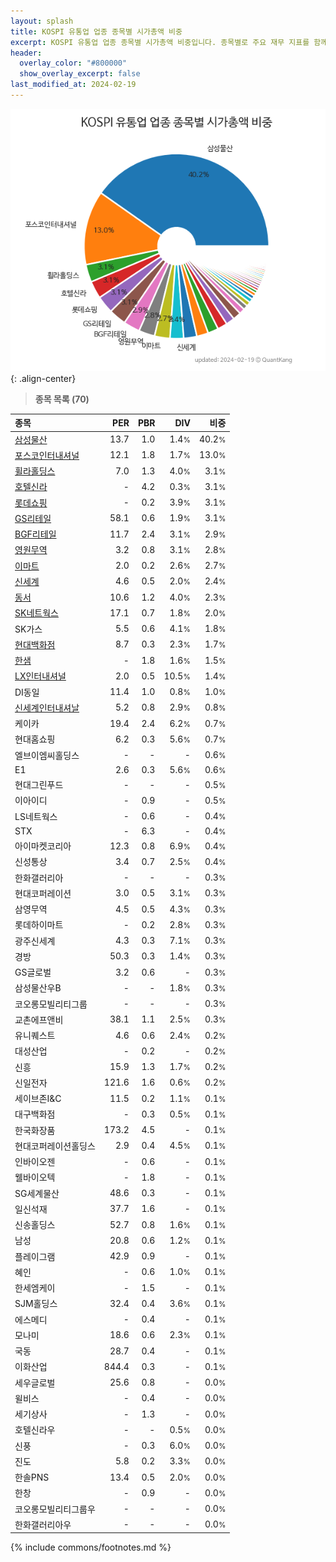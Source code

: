 ```yaml
---
layout: splash
title: KOSPI 유통업 업종 종목별 시가총액 비중
excerpt: KOSPI 유통업 업종 종목별 시가총액 비중입니다. 종목별로 주요 재무 지표를 함께 표시합니다.
header:
  overlay_color: "#800000"
  show_overlay_excerpt: false
last_modified_at: 2024-02-19
---
```



![KOSPI 유통업 업종 종목별 시가총액 비중](/stats/sector/images/kospi_업종_유통업_종목.png){: .align-center}


> **종목 목록 (70)**<a id="list"></a>

| **종목** | **PER** | **PBR** | **DIV** | **비중** |
| :------- | ------: | ------: | ------: | -------: |
| [삼성물산](/028260/) | 13.7 | 1.0 | 1.4<small>%</small> | 40.2<small>%</small> |
| [포스코인터내셔널](/047050/) | 12.1 | 1.8 | 1.7<small>%</small> | 13.0<small>%</small> |
| [휠라홀딩스](/081660/) | 7.0 | 1.3 | 4.0<small>%</small> | 3.1<small>%</small> |
| [호텔신라](/008770/) | - | 4.2 | 0.3<small>%</small> | 3.1<small>%</small> |
| [롯데쇼핑](/023530/) | - | 0.2 | 3.9<small>%</small> | 3.1<small>%</small> |
| [GS리테일](/007070/) | 58.1 | 0.6 | 1.9<small>%</small> | 3.1<small>%</small> |
| [BGF리테일](/282330/) | 11.7 | 2.4 | 3.1<small>%</small> | 2.9<small>%</small> |
| [영원무역](/111770/) | 3.2 | 0.8 | 3.1<small>%</small> | 2.8<small>%</small> |
| [이마트](/139480/) | 2.0 | 0.2 | 2.6<small>%</small> | 2.7<small>%</small> |
| [신세계](/004170/) | 4.6 | 0.5 | 2.0<small>%</small> | 2.4<small>%</small> |
| [동서](/026960/) | 10.6 | 1.2 | 4.0<small>%</small> | 2.3<small>%</small> |
| [SK네트웍스](/001740/) | 17.1 | 0.7 | 1.8<small>%</small> | 2.0<small>%</small> |
| SK가스 | 5.5 | 0.6 | 4.1<small>%</small> | 1.8<small>%</small> |
| [현대백화점](/069960/) | 8.7 | 0.3 | 2.3<small>%</small> | 1.7<small>%</small> |
| [한샘](/009240/) | - | 1.8 | 1.6<small>%</small> | 1.5<small>%</small> |
| [LX인터내셔널](/001120/) | 2.0 | 0.5 | 10.5<small>%</small> | 1.4<small>%</small> |
| DI동일 | 11.4 | 1.0 | 0.8<small>%</small> | 1.0<small>%</small> |
| [신세계인터내셔날](/031430/) | 5.2 | 0.8 | 2.9<small>%</small> | 0.8<small>%</small> |
| 케이카 | 19.4 | 2.4 | 6.2<small>%</small> | 0.7<small>%</small> |
| 현대홈쇼핑 | 6.2 | 0.3 | 5.6<small>%</small> | 0.7<small>%</small> |
| 엘브이엠씨홀딩스 | - | - | - | 0.6<small>%</small> |
| E1 | 2.6 | 0.3 | 5.6<small>%</small> | 0.6<small>%</small> |
| 현대그린푸드 | - | - | - | 0.5<small>%</small> |
| 이아이디 | - | 0.9 | - | 0.5<small>%</small> |
| LS네트웍스 | - | 0.6 | - | 0.4<small>%</small> |
| STX | - | 6.3 | - | 0.4<small>%</small> |
| 아이마켓코리아 | 12.3 | 0.8 | 6.9<small>%</small> | 0.4<small>%</small> |
| 신성통상 | 3.4 | 0.7 | 2.5<small>%</small> | 0.4<small>%</small> |
| 한화갤러리아 | - | - | - | 0.3<small>%</small> |
| 현대코퍼레이션 | 3.0 | 0.5 | 3.1<small>%</small> | 0.3<small>%</small> |
| 삼영무역 | 4.5 | 0.5 | 4.3<small>%</small> | 0.3<small>%</small> |
| 롯데하이마트 | - | 0.2 | 2.8<small>%</small> | 0.3<small>%</small> |
| 광주신세계 | 4.3 | 0.3 | 7.1<small>%</small> | 0.3<small>%</small> |
| 경방 | 50.3 | 0.3 | 1.4<small>%</small> | 0.3<small>%</small> |
| GS글로벌 | 3.2 | 0.6 | - | 0.3<small>%</small> |
| 삼성물산우B | - | - | 1.8<small>%</small> | 0.3<small>%</small> |
| 코오롱모빌리티그룹 | - | - | - | 0.3<small>%</small> |
| 교촌에프앤비 | 38.1 | 1.1 | 2.5<small>%</small> | 0.3<small>%</small> |
| 유니퀘스트 | 4.6 | 0.6 | 2.4<small>%</small> | 0.2<small>%</small> |
| 대성산업 | - | 0.2 | - | 0.2<small>%</small> |
| 신흥 | 15.9 | 1.3 | 1.7<small>%</small> | 0.2<small>%</small> |
| 신일전자 | 121.6 | 1.6 | 0.6<small>%</small> | 0.2<small>%</small> |
| 세이브존I&C | 11.5 | 0.2 | 1.1<small>%</small> | 0.1<small>%</small> |
| 대구백화점 | - | 0.3 | 0.5<small>%</small> | 0.1<small>%</small> |
| 한국화장품 | 173.2 | 4.5 | - | 0.1<small>%</small> |
| 현대코퍼레이션홀딩스 | 2.9 | 0.4 | 4.5<small>%</small> | 0.1<small>%</small> |
| 인바이오젠 | - | 0.6 | - | 0.1<small>%</small> |
| 웰바이오텍 | - | 1.8 | - | 0.1<small>%</small> |
| SG세계물산 | 48.6 | 0.3 | - | 0.1<small>%</small> |
| 일신석재 | 37.7 | 1.6 | - | 0.1<small>%</small> |
| 신송홀딩스 | 52.7 | 0.8 | 1.6<small>%</small> | 0.1<small>%</small> |
| 남성 | 20.8 | 0.6 | 1.2<small>%</small> | 0.1<small>%</small> |
| 플레이그램 | 42.9 | 0.9 | - | 0.1<small>%</small> |
| 혜인 | - | 0.6 | 1.0<small>%</small> | 0.1<small>%</small> |
| 한세엠케이 | - | 1.5 | - | 0.1<small>%</small> |
| SJM홀딩스 | 32.4 | 0.4 | 3.6<small>%</small> | 0.1<small>%</small> |
| 에스메디 | - | 0.4 | - | 0.1<small>%</small> |
| 모나미 | 18.6 | 0.6 | 2.3<small>%</small> | 0.1<small>%</small> |
| 국동 | 28.7 | 0.4 | - | 0.1<small>%</small> |
| 이화산업 | 844.4 | 0.3 | - | 0.1<small>%</small> |
| 세우글로벌 | 25.6 | 0.8 | - | 0.0<small>%</small> |
| 윌비스 | - | 0.4 | - | 0.0<small>%</small> |
| 세기상사 | - | 1.3 | - | 0.0<small>%</small> |
| 호텔신라우 | - | - | 0.5<small>%</small> | 0.0<small>%</small> |
| 신풍 | - | 0.3 | 6.0<small>%</small> | 0.0<small>%</small> |
| 진도 | 5.8 | 0.2 | 3.3<small>%</small> | 0.0<small>%</small> |
| 한솔PNS | 13.4 | 0.5 | 2.0<small>%</small> | 0.0<small>%</small> |
| 한창 | - | 0.9 | - | 0.0<small>%</small> |
| 코오롱모빌리티그룹우 | - | - | - | 0.0<small>%</small> |
| 한화갤러리아우 | - | - | - | 0.0<small>%</small> |

{% include commons/footnotes.md %}
